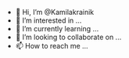 - 👋 Hi, I’m @Kamilakrainik
- 👀 I’m interested in ...
- 🌱 I’m currently learning ...
- 💞️ I’m looking to collaborate on ...
- 📫 How to reach me ...

<!---
Kamilakrainik/Kamilakrainik is a ✨ special ✨ repository because its `README.md` (this file) appears on your GitHub profile.
You can click the Preview link to take a look at your changes.
--->

